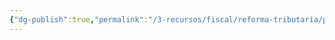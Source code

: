```yaml
---
{"dg-publish":true,"permalink":"/3-recursos/fiscal/reforma-tributaria/processamento/","dgPassFrontmatter":true,"created":"2025-08-21T23:23:01.065-03:00","updated":"2025-08-21T23:23:21.752-03:00"}
---
```


